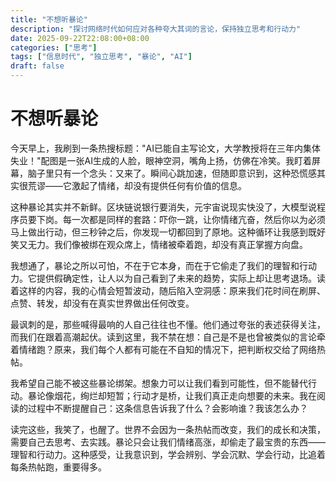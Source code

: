 ```yaml
---
title: "不想听暴论"
description: "探讨网络时代如何应对各种夸大其词的言论，保持独立思考和行动力"
date: 2025-09-22T22:08:00+08:00
categories: ["思考"]
tags: ["信息时代", "独立思考", "暴论", "AI"]
draft: false
---
```


# 不想听暴论

今天早上，我刷到一条热搜标题："AI已能自主写论文，大学教授将在三年内集体失业！"配图是一张AI生成的人脸，眼神空洞，嘴角上扬，仿佛在冷笑。我盯着屏幕，脑子里只有一个念头：又来了。瞬间心跳加速，但随即意识到，这种恐慌感其实很荒谬——它激起了情绪，却没有提供任何有价值的信息。

这种暴论其实并不新鲜。区块链说银行要消失，元宇宙说现实快没了，大模型说程序员要下岗。每一次都是同样的套路：吓你一跳，让你情绪亢奋，然后你以为必须马上做出行动，但三秒钟之后，你发现一切都回到了原地。这种循环让我感到既好笑又无力。我们像被绑在观众席上，情绪被牵着跑，却没有真正掌握方向盘。

我想通了，暴论之所以可怕，不在于它本身，而在于它偷走了我们的理智和行动力。它提供假确定性，让人以为自己看到了未来的趋势，实际上却让思考退场。读着这样的内容，我的心情会短暂波动，随后陷入空洞感：原来我们花时间在刷屏、点赞、转发，却没有在真实世界做出任何改变。

最讽刺的是，那些喊得最响的人自己往往也不懂。他们通过夸张的表述获得关注，而我们在跟着高潮起伏。读到这里，我不禁在想：自己是不是也曾被类似的言论牵着情绪跑？原来，我们每个人都有可能在不自知的情况下，把判断权交给了网络热帖。

我希望自己能不被这些暴论绑架。想象力可以让我们看到可能性，但不能替代行动。暴论像烟花，绚烂却短暂；行动才是桥，让我们真正走向想要的未来。我在阅读的过程中不断提醒自己：这条信息告诉我了什么？会影响谁？我该怎么办？

读完这些，我笑了，也醒了。世界不会因为一条热帖而改变，我们的成长和决策，需要自己去思考、去实践。暴论只会让我们情绪高涨，却偷走了最宝贵的东西——理智和行动力。这种感受，让我意识到，学会辨别、学会沉默、学会行动，比追着每条热帖跑，重要得多。